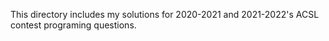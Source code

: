 This directory includes my solutions for 2020-2021 and 2021-2022's ACSL contest programing questions.
